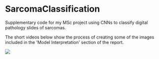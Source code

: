 # SarcomaClassification
Supplementary code for my MSc project using CNNs to classify digital pathology slides of sarcomas.

The short videos below show the process of creating some of the images included in the 'Model Interpretation' section of the report.

![](SFT_CSIG_inception.gif)
